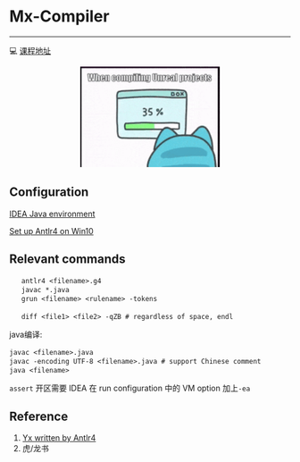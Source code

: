 # Mx-Compiler
---


:computer: [课程地址](https://github.com/ACMClassCourses/Compiler-Design-Implementation)

<div align=center> <img src="notes/static/200w.gif", width="250"> </div> 

## Configuration
[IDEA Java environment](https://blog.csdn.net/brytlevson/article/details/106461319?spm=1001.2014.3001.5506)

[Set up Antlr4 on Win10](https://github.com/antlr/antlr4/blob/master/doc/getting-started.md)

## Relevant commands

```
   antlr4 <filename>.g4
   javac *.java
   grun <filename> <rulename> -tokens
   
   diff <file1> <file2> -qZB # regardless of space, endl
```

java编译:

```
javac <filename>.java 
javac -encoding UTF-8 <filename>.java # support Chinese comment 
java <filename>
```
`assert` 开区需要 IDEA 在 run configuration 中的 VM option 加上`-ea`

## Reference

1. [Yx written by Antlr4](https://github.com/ZYHowell/Yx/tree/1c1a74e8e636cf64d2e6f73975cfb2cf50f69cca)
2. 虎/龙书
